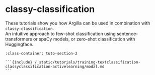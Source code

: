 # classy-classification

These tutorials show you how Argilla can be used in combination with `classy-classification`.\
An intuitive approach to few-shot classification using sentence-transformers or spaCy models, or zero-shot classification with Huggingface.

````{grid} 1 1 2 2
:class-container: tuto-section-2

```{include} /_static/tutorials/training-textclassification-classyclassification-activelearning/modal.md
```
````